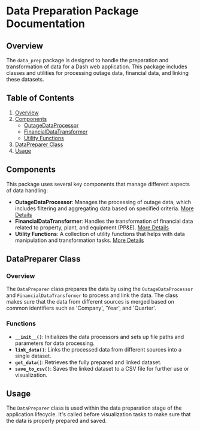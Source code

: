 
# Data Preparation Package Documentation

## Overview

The `data_prep` package is designed to handle the preparation and transformation of data for a Dash web application. This package includes classes and utilities for processing outage data, financial data, and linking these datasets.

## Table of Contents

1. [Overview](#overview)
2. [Components](#components)
    - [OutageDataProcessor](docs/OutageDataProcessor.md)
    - [FinancialDataTransformer](docs/FinancialDataTransformer.md)
    - [Utility Functions](docs/read_util.md)
3. [DataPreparer Class](#datapreparer-class)
4. [Usage](#usage)

## Components

This package uses several key components that manage different aspects of data handling:

- **OutageDataProcessor**: Manages the processing of outage data, which includes filtering and aggregating data based on specified criteria. [More Details](docs/OutageDataProcessor.md)
- **FinancialDataTransformer**: Handles the transformation of financial data related to property, plant, and equipment (PP&E). [More Details](docs/FinancialDataTransformer.md)
- **Utility Functions**: A collection of utility functions that helps with data manipulation and transformation tasks. [More Details](docs/read_util.md)

## DataPreparer Class

### Overview

The `DataPreparer` class prepares the data by using the `OutageDataProcessor` and `FinancialDataTransformer` to process and link the data. The class makes sure that the data from different sources is merged based on common identifiers such as 'Company', 'Year', and 'Quarter'.

### Functions

- **`__init__()`**: Initializes the data processors and sets up file paths and parameters for data processing.
- **`link_data()`**: Links the processed data from different sources into a single dataset.
- **`get_data()`**: Retrieves the fully prepared and linked dataset.
- **`save_to_csv()`**: Saves the linked dataset to a CSV file for further use or visualization.

## Usage

The `DataPreparer` class is used within the data preparation stage of the application lifecycle. It's called before visualization tasks to make sure that the data is properly prepared and saved.

